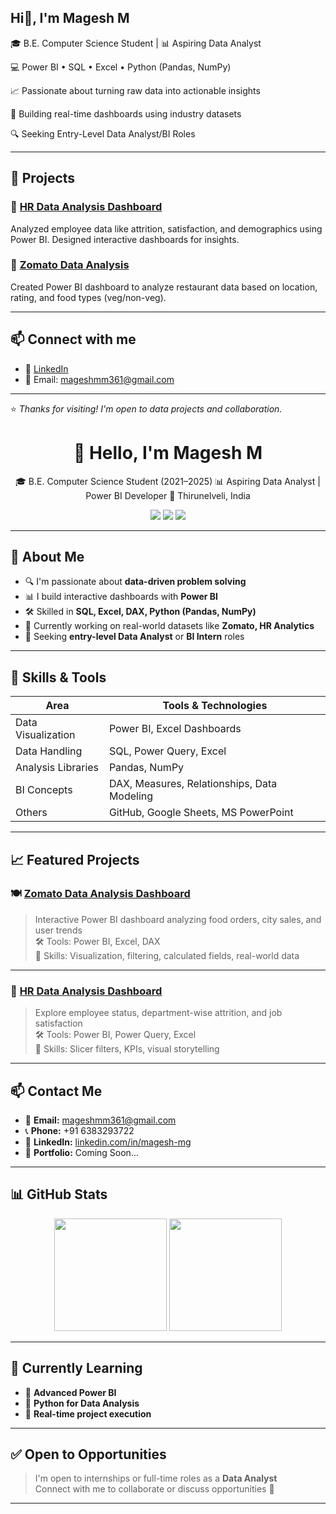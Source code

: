 ## Hi👋, I'm Magesh M

🎓 B.E. Computer Science Student | 📊 Aspiring Data Analyst  

💻 Power BI • SQL • Excel • Python (Pandas, NumPy)  

📈 Passionate about turning raw data into actionable insights  

🚀 Building real-time dashboards using industry datasets  

🔍 Seeking Entry-Level Data Analyst/BI Roles

---

## 📁 Projects

### 🔹 [HR Data Analysis Dashboard](https://github.com/Magesh361/hr-data-analysis)
Analyzed employee data like attrition, satisfaction, and demographics using Power BI. Designed interactive dashboards for insights.

### 🔹 [Zomato Data Analysis](https://github.com/Magesh361/zomato-data-analysis)
Created Power BI dashboard to analyze restaurant data based on location, rating, and food types (veg/non-veg).

---

## 📫 Connect with me

- 🔗 [LinkedIn](https://www.linkedin.com/in/magesh-mg)  
- 📧 Email: mageshmm361@gmail.com

---

⭐️ *Thanks for visiting! I'm open to data projects and collaboration.*


<h1 align="center">👋 Hello, I'm Magesh M</h1>

<p align="center">
🎓 B.E. Computer Science Student (2021–2025)  
📊 Aspiring Data Analyst | Power BI Developer  
📍 Thirunelveli, India  
</p>

<p align="center">
  <a href="https://www.linkedin.com/in/magesh-mg"><img src="https://img.shields.io/badge/LinkedIn-blue?logo=linkedin&style=flat&label=Connect" /></a>
  <a href="mailto:mageshmm361@gmail.com"><img src="https://img.shields.io/badge/Gmail-red?logo=gmail&style=flat&label=Email" /></a>
  <a href="https://github.com/Magesh361"><img src="https://img.shields.io/badge/GitHub-black?logo=github&style=flat&label=Follow" /></a>
</p>

---

## 🧠 About Me

- 🔍 I'm passionate about **data-driven problem solving**
- 📊 I build interactive dashboards with **Power BI**
- 🛠️ Skilled in **SQL, Excel, DAX, Python (Pandas, NumPy)**
- 🎯 Currently working on real-world datasets like **Zomato, HR Analytics**
- 💼 Seeking **entry-level Data Analyst** or **BI Intern** roles

---

## 🚀 Skills & Tools

| Area               | Tools & Technologies                         |
|--------------------|----------------------------------------------|
| Data Visualization | Power BI, Excel Dashboards                   |
| Data Handling      | SQL, Power Query, Excel                      |
| Analysis Libraries | Pandas, NumPy                                |
| BI Concepts        | DAX, Measures, Relationships, Data Modeling  |
| Others             | GitHub, Google Sheets, MS PowerPoint         |

---

## 📈 Featured Projects

### 🍽️ [Zomato Data Analysis Dashboard](https://github.com/Magesh361/zomato-data-analysis)
> Interactive Power BI dashboard analyzing food orders, city sales, and user trends  
🛠️ Tools: Power BI, Excel, DAX  
📌 Skills: Visualization, filtering, calculated fields, real-world data

---

### 👔 [HR Data Analysis Dashboard](https://github.com/Magesh361/hr-data-analysis)
> Explore employee status, department-wise attrition, and job satisfaction  
🛠️ Tools: Power BI, Power Query, Excel  
📌 Skills: Slicer filters, KPIs, visual storytelling

---

## 📫 Contact Me

- 📧 **Email:** mageshmm361@gmail.com  
- 📞 **Phone:** +91 6383293722  
- 🔗 **LinkedIn:** [linkedin.com/in/magesh-mg](https://www.linkedin.com/in/magesh-mg)  
- 💼 **Portfolio:** Coming Soon...

---

## 📊 GitHub Stats

<p align="center">
  <img src="https://github-readme-stats.vercel.app/api?username=Magesh361&show_icons=true&theme=tokyonight" height="180" />
  <img src="https://github-readme-stats.vercel.app/api/top-langs/?username=Magesh361&layout=compact&theme=tokyonight" height="180" />
</p>

---

## 🏁 Currently Learning

- 📘 **Advanced Power BI**
- 🧪 **Python for Data Analysis**
- 💼 **Real-time project execution**

---

## ✅ Open to Opportunities

> I'm open to internships or full-time roles as a **Data Analyst**  
> Connect with me to collaborate or discuss opportunities 🚀

---
